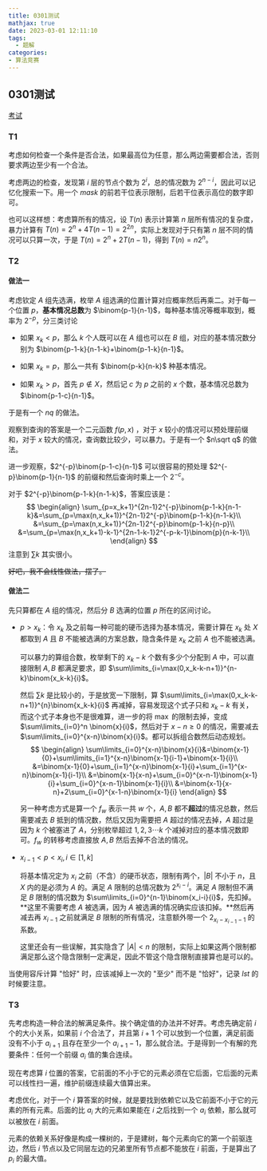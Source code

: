 ```yaml
---
title: 0301测试
mathjax: true
date: 2023-03-01 12:11:10
tags:
  - 题解
categories:
- 算法竞赛
---
```


## 0301测试

[考试](https://local.cwoi.com.cn:8443/contest/C0196)

### T1

考虑如何检查一个条件是否合法，如果最高位为任意，那么两边需要都合法，否则要求两边至少有一个合法。

考虑两边的检查，发现第 $i$ 层的节点个数为 $2^i$，总的情况数为 $2^{n-i}$，因此可以记忆化搜索一下。用一个 $mask$ 的前若干位表示限制，后若干位表示高位的数字即可。

也可以这样想：考虑算所有的情况，设 $T(n)$ 表示计算第 $n$ 层所有情况的复杂度，暴力计算有 $T(n)=2^n+4T(n-1)=2^{2n}$，实际上发现对于只有第 $n$ 层不同的情况可以只算一次，于是 $T(n)=2^n+2T(n-1)$，得到 $T(n)=n2^n$。

### T2

#### 做法一

考虑钦定 $A$ 组先选满，枚举 $A$ 组选满的位置计算对应概率然后再乘二。对于每一个位置 $p$，**基本情况总数**为 $\binom{p-1}{n-1}$，每种基本情况等概率取到，概率为 $2^{-p}$，分三类讨论

- 如果 $x_k<p$，那么 $k$ 个人既可以在 $A$ 组也可以在 $B$ 组，对应的基本情况数分别为 $\binom{p-1-k}{n-1-k}+\binom{p-1-k}{n-1}$。

- 如果 $x_k=p$，那么一共有 $\binom{p-k}{n-k}$ 种基本情况。
- 如果 $x_k>p$，首先 $p\notin X$，然后记 $c$ 为 $p$ 之前的 $x$ 个数，基本情况总数为 $\binom{p-1-c}{n-1}$。

于是有一个 $nq$ 的做法。

观察到查询的答案是一个二元函数 $f(p,x)$ ，对于 $x$ 较小的情况可以预处理前缀和，对于 $x$ 较大的情况，查询数比较少，可以暴力。于是有一个 $n\sqrt q$ 的做法。

进一步观察，$2^{-p}\binom{p-1-c}{n-1}$ 可以很容易的预处理 $2^{-p}\binom{p-1}{n-1}$ 的前缀和然后查询时乘上一个 $2^{-c}$。

对于 $2^{-p}\binom{p-1-k}{n-1-k}$，答案应该是：
$$
\begin{align}
\sum_{p=x_k+1}^{2n-1}2^{-p}\binom{p-1-k}{n-1-k}&=\sum_{p=\max(n,x_k+1)}^{2n-1}2^{-p}\binom{p-1-k}{n-1-k}\\
&=\sum_{p=\max(n,x_k+1)}^{2n-1}2^{-p}\binom{p-1-k}{n-p}\\
&=\sum_{p=\max(n,x_k+1)-k-1}^{2n-1-k-1}2^{-p-k-1}\binom{p}{n-k-1}\\
\end{align}
$$
注意到 $\sum k$ 其实很小。

~~好吧，我不会线性做法，摆了。~~

#### 做法二

先只算都在 $A$ 组的情况，然后分 $B$ 选满的位置 $p$ 所在的区间讨论。

- $p>x_k$：令 $x_k$ 及之前每一种可能的硬币选择为基本情况，需要计算在 $x_k$ 处 $X$ 都取到 $A$ 且 $B$ 不能被选满的方案总数，隐含条件是 $x_k$ 之前 $A$ 也不能被选满。

  可以暴力的算组合数，枚举剩下的 $x_k-k$ 个数有多少个分配到 $A$ 中，可以直接限制 $A,B$ 都满足要求，即 $\sum\limits_{i=\max(0,x_k-k-n+1)}^{n-k}\binom{x_k-k}{i}$。

  然后 $\sum k$ 是比较小的，于是放宽一下限制，算 $\sum\limits_{i=\max(0,x_k-k-n+1)}^{n}\binom{x_k-k}{i}$ 再减掉，容易发现这个式子只和 $x_k-k$ 有关，而这个式子本身也不是很难算，进一步的将 $\max$ 的限制去掉，变成 $\sum\limits_{i=0}^n \binom{x}{i}$，然后对于 $x-n\ge0$ 的情况，需要减去 $\sum\limits_{i=0}^{x-n}\binom{x}{i}$。都可以拆组合数然后动态规划。
  $$
  \begin{align}
  \sum\limits_{i=0}^{x-n}\binom{x}{i}&=\binom{x-1}{0}+\sum\limits_{i=1}^{x-n}\binom{x-1}{i-1}+\binom{x-1}{i}\\
  &=\binom{x-1}{0}+\sum_{i=1}^{x-n}\binom{x-1}{i}+\sum_{i=1}^{x-n}\binom{x-1}{i-1}\\
  &=\binom{x-1}{x-n}+\sum_{i=0}^{x-n-1}\binom{x-1}{i}+\sum_{i=0}^{x-n-1}\binom{x-1}{i}\\
  &=\binom{x-1}{x-n}+2\sum_{i=0}^{x-1-n}\binom{x-1}{i}
  \end{align}
  $$
  

  另一种考虑方式是算一个 $f_w$ 表示一共 $w$ 个，$A,B$ 都不**超过**的情况总数，然后需要减去 $B$ 抵到的情况数，然后又因为需要把 $A$ 超过的情况去掉，$A$ 超过是因为 $k$ 个被塞进了 $A$，分别枚举超过 $1,2,3\cdots k$ 个减掉对应的基本情况数即可。$f_w$ 的转移考虑直接放 $A,B$ 然后去掉不合法的情况。

- $x_{i-1}<p<x_{i},i\in[1,k]$

  将基本情况定为 $x_i$ 之前（不含）的硬币状态，限制有两个，$|B|$ 不小于 $n$，且 $X$ 内的是必须为 $A$ 的。满足 $A$ 限制的总情况数为 $2^{x_i-i}$。满足 $A$ 限制但不满足 $B$ 限制的情况数为 $\sum\limits_{i=0}^{n-1}\binom{x_i-i}{i}$，先扣掉。**这里不需要考虑 $A$ 被选满，因为 $A$ 被选满的情况确实应该扣掉。**然后再减去再 $x_{i-1}$ 之前就满足 $B$ 限制的所有情况，注意额外带一个 $2_{x_i-x_{i-1}-1}$ 的系数。

  这里还会有一些误解，其实隐含了 $|A|<n$ 的限制，实际上如果这两个限制都满足那么这个隐含限制一定满足，因此不管这个隐含限制直接算也是可以的。 

当使用容斥计算 "恰好" 时，应该减掉上一次的 "至少" 而不是 "恰好"，记录 $lst$ 的时候要注意。

### T3

先考虑构造一种合法的解满足条件。挨个确定值的办法并不好弄。考虑先确定前 $i$ 个的大小关系，如果前 $i$ 个合法了，并且第 $i+1$ 个可以放到一个位置，满足前面没有不小于 $a_{i+1}$ 且存在至少一个 $a_{i+1}-1$，那么就合法。于是得到一个有解的充要条件：任何一个前缀 $a_i$ 值的集合连续。

现在考虑算 $i$ 位置的答案，它前面的不小于它的元素必须在它后面，它后面的元素可以线性扫一遍，维护前缀连续最大值算出来。

考虑优化，对于一个 $i$ 算答案的时候，就是要找到依赖它以及它前面不小于它的元素的所有元素。后面的比 $a_i$ 大的元素如果能在 $i$ 之后找到一个 $a_i$ 依赖，那么就可以被放在 $i$ 前面。

元素的依赖关系好像是构成一棵树的，于是建树，每个元素向它的第一个前驱连边，然后 $i$ 节点以及它同层左边的兄弟里所有节点都不能放在 $i$ 前面，于是算出了 $p_i$ 的最大值。

